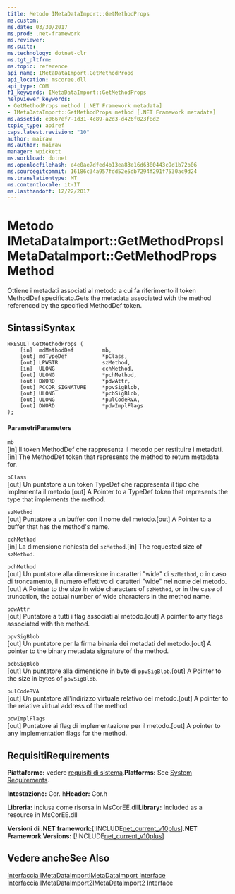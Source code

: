 ```yaml
---
title: Metodo IMetaDataImport::GetMethodProps
ms.custom: 
ms.date: 03/30/2017
ms.prod: .net-framework
ms.reviewer: 
ms.suite: 
ms.technology: dotnet-clr
ms.tgt_pltfrm: 
ms.topic: reference
api_name: IMetaDataImport.GetMethodProps
api_location: mscoree.dll
api_type: COM
f1_keywords: IMetaDataImport::GetMethodProps
helpviewer_keywords:
- GetMethodProps method [.NET Framework metadata]
- IMetaDataImport::GetMethodProps method [.NET Framework metadata]
ms.assetid: e0667ef7-1d31-4c89-a2d3-d426f023f8d2
topic_type: apiref
caps.latest.revision: "10"
author: mairaw
ms.author: mairaw
manager: wpickett
ms.workload: dotnet
ms.openlocfilehash: e4e0ae7dfed4b13ea83e16d6380443c9d1b72b06
ms.sourcegitcommit: 16186c34a957fdd52e5db7294f291f7530ac9d24
ms.translationtype: MT
ms.contentlocale: it-IT
ms.lasthandoff: 12/22/2017
---
```

# <a name="imetadataimportgetmethodprops-method"></a><span data-ttu-id="ff9e1-102">Metodo IMetaDataImport::GetMethodProps</span><span class="sxs-lookup"><span data-stu-id="ff9e1-102">IMetaDataImport::GetMethodProps Method</span></span>
<span data-ttu-id="ff9e1-103">Ottiene i metadati associati al metodo a cui fa riferimento il token MethodDef specificato.</span><span class="sxs-lookup"><span data-stu-id="ff9e1-103">Gets the metadata associated with the method referenced by the specified MethodDef token.</span></span>  
  
## <a name="syntax"></a><span data-ttu-id="ff9e1-104">Sintassi</span><span class="sxs-lookup"><span data-stu-id="ff9e1-104">Syntax</span></span>  
  
```  
HRESULT GetMethodProps (  
    [in]  mdMethodDef         mb,  
    [out] mdTypeDef           *pClass,  
    [out] LPWSTR              szMethod,  
    [in]  ULONG               cchMethod,  
    [out] ULONG               *pchMethod,  
    [out] DWORD               *pdwAttr,  
    [out] PCCOR_SIGNATURE     *ppvSigBlob,  
    [out] ULONG               *pcbSigBlob,  
    [out] ULONG               *pulCodeRVA,  
    [out] DWORD               *pdwImplFlags  
);  
```  
  
#### <a name="parameters"></a><span data-ttu-id="ff9e1-105">Parametri</span><span class="sxs-lookup"><span data-stu-id="ff9e1-105">Parameters</span></span>  
 `mb`  
 <span data-ttu-id="ff9e1-106">[in] Il token MethodDef che rappresenta il metodo per restituire i metadati.</span><span class="sxs-lookup"><span data-stu-id="ff9e1-106">[in] The MethodDef token that represents the method to return metadata for.</span></span>  
  
 `pClass`  
 <span data-ttu-id="ff9e1-107">[out] Un puntatore a un token TypeDef che rappresenta il tipo che implementa il metodo.</span><span class="sxs-lookup"><span data-stu-id="ff9e1-107">[out] A Pointer to a TypeDef token that represents the type that implements the method.</span></span>  
  
 `szMethod`  
 <span data-ttu-id="ff9e1-108">[out] Puntatore a un buffer con il nome del metodo.</span><span class="sxs-lookup"><span data-stu-id="ff9e1-108">[out] A Pointer to a buffer that has the method's name.</span></span>  
  
 `cchMethod`  
 <span data-ttu-id="ff9e1-109">[in] La dimensione richiesta del `szMethod`.</span><span class="sxs-lookup"><span data-stu-id="ff9e1-109">[in] The requested size of `szMethod`.</span></span>  
  
 `pchMethod`  
 <span data-ttu-id="ff9e1-110">[out] Un puntatore alla dimensione in caratteri "wide" di `szMethod`, o in caso di troncamento, il numero effettivo di caratteri "wide" nel nome del metodo.</span><span class="sxs-lookup"><span data-stu-id="ff9e1-110">[out] A Pointer to the size in wide characters of `szMethod`, or in the case of truncation, the actual number of wide characters in the method name.</span></span>  
  
 `pdwAttr`  
 <span data-ttu-id="ff9e1-111">[out] Puntatore a tutti i flag associati al metodo.</span><span class="sxs-lookup"><span data-stu-id="ff9e1-111">[out] A pointer to any flags associated with the method.</span></span>  
  
 `ppvSigBlob`  
 <span data-ttu-id="ff9e1-112">[out] Un puntatore per la firma binaria dei metadati del metodo.</span><span class="sxs-lookup"><span data-stu-id="ff9e1-112">[out] A pointer to the binary metadata signature of the method.</span></span>  
  
 `pcbSigBlob`  
 <span data-ttu-id="ff9e1-113">[out] Un puntatore alla dimensione in byte di `ppvSigBlob`.</span><span class="sxs-lookup"><span data-stu-id="ff9e1-113">[out] A Pointer to the size in bytes of `ppvSigBlob`.</span></span>  
  
 `pulCodeRVA`  
 <span data-ttu-id="ff9e1-114">[out] Un puntatore all'indirizzo virtuale relativo del metodo.</span><span class="sxs-lookup"><span data-stu-id="ff9e1-114">[out] A pointer to the relative virtual address of the method.</span></span>  
  
 `pdwImplFlags`  
 <span data-ttu-id="ff9e1-115">[out] Puntatore ai flag di implementazione per il metodo.</span><span class="sxs-lookup"><span data-stu-id="ff9e1-115">[out] A pointer to any implementation flags for the method.</span></span>  
  
## <a name="requirements"></a><span data-ttu-id="ff9e1-116">Requisiti</span><span class="sxs-lookup"><span data-stu-id="ff9e1-116">Requirements</span></span>  
 <span data-ttu-id="ff9e1-117">**Piattaforme:** vedere [requisiti di sistema](../../../../docs/framework/get-started/system-requirements.md).</span><span class="sxs-lookup"><span data-stu-id="ff9e1-117">**Platforms:** See [System Requirements](../../../../docs/framework/get-started/system-requirements.md).</span></span>  
  
 <span data-ttu-id="ff9e1-118">**Intestazione:** Cor. h</span><span class="sxs-lookup"><span data-stu-id="ff9e1-118">**Header:** Cor.h</span></span>  
  
 <span data-ttu-id="ff9e1-119">**Libreria:** inclusa come risorsa in MsCorEE.dll</span><span class="sxs-lookup"><span data-stu-id="ff9e1-119">**Library:** Included as a resource in MsCorEE.dll</span></span>  
  
 <span data-ttu-id="ff9e1-120">**Versioni di .NET framework:**[!INCLUDE[net_current_v10plus](../../../../includes/net-current-v10plus-md.md)]</span><span class="sxs-lookup"><span data-stu-id="ff9e1-120">**.NET Framework Versions:** [!INCLUDE[net_current_v10plus](../../../../includes/net-current-v10plus-md.md)]</span></span>  
  
## <a name="see-also"></a><span data-ttu-id="ff9e1-121">Vedere anche</span><span class="sxs-lookup"><span data-stu-id="ff9e1-121">See Also</span></span>  
 [<span data-ttu-id="ff9e1-122">Interfaccia IMetaDataImport</span><span class="sxs-lookup"><span data-stu-id="ff9e1-122">IMetaDataImport Interface</span></span>](../../../../docs/framework/unmanaged-api/metadata/imetadataimport-interface.md)  
 [<span data-ttu-id="ff9e1-123">Interfaccia IMetaDataImport2</span><span class="sxs-lookup"><span data-stu-id="ff9e1-123">IMetaDataImport2 Interface</span></span>](../../../../docs/framework/unmanaged-api/metadata/imetadataimport2-interface.md)
